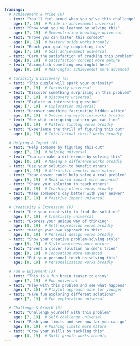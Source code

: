 ```yaml
---
framings:
  # Achievement & Pride (6)
  - text: "You'll feel proud when you solve this challenge"
    age: [7, 19]  # Pride in achievement universal
  - text: "Show what you've learned by solving this"
    age: [7, 19]  # Demonstrating knowledge universal
  - text: "Prove you can master this concept"
    age: [8, 19]  # Mastery pride works broadly
  - text: "Reach your goal by completing this"
    age: [7, 19]  # Goal achievement universal
  - text: "Earn the satisfaction of cracking this problem"
    age: [9, 19]  # Satisfaction concept more mature
  - text: "Accomplish something meaningful here"
    age: [9, 19]  # Meaningful achievement more advanced

  # Curiosity & Discovery (6)
  - text: "This puzzle will spark your curiosity"
    age: [7, 19]  # Curiosity universal
  - text: "Discover something surprising in this problem"
    age: [7, 19]  # Discovery universal
  - text: "Explore an interesting question"
    age: [7, 19]  # Exploration universal
  - text: "Uncover something fascinating hidden within"
    age: [8, 19]  # Uncovering mysteries works broadly
  - text: "See what intriguing pattern you can find"
    age: [8, 19]  # Pattern finding works broadly
  - text: "Experience the thrill of figuring this out"
    age: [8, 19]  # Intellectual thrill works broadly

  # Helping & Impact (6)
  - text: "Help someone by figuring this out"
    age: [7, 19]  # Helping universal
  - text: "You can make a difference by solving this"
    age: [8, 19]  # Making a difference works broadly
  - text: "Use your solution to benefit others"
    age: [9, 19]  # Altruistic benefit more mature
  - text: "Your answer could help solve a real problem"
    age: [9, 19]  # Real-world impact more advanced
  - text: "Share your solution to teach others"
    age: [8, 19]  # Teaching others works broadly
  - text: "Make someone's day better with your answer"
    age: [7, 19]  # Positive impact universal

  # Creativity & Expression (6)
  - text: "Use your creativity to find the solution"
    age: [7, 19]  # Creativity universal
  - text: "Express your unique way of thinking"
    age: [8, 19]  # Self-expression works broadly
  - text: "Design your own approach to this"
    age: [8, 19]  # Personal design works broadly
  - text: "Show your creative problem-solving style"
    age: [9, 19]  # Style awareness more mature
  - text: "Invent a clever solution no one's tried"
    age: [9, 19]  # Innovation more advanced
  - text: "Put your personal touch on solving this"
    age: [8, 19]  # Personalization works broadly

  # Fun & Enjoyment (3)
  - text: "This is a fun brain teaser to enjoy"
    age: [7, 19]  # Fun universal
  - text: "Play with this problem and see what happens"
    age: [7, 16]  # Playful approach more for younger
  - text: "Have fun exploring different solutions"
    age: [7, 19]  # Fun exploration universal

  # Challenge & Growth (3)
  - text: "Challenge yourself with this problem"
    age: [7, 19]  # Self-challenge universal
  - text: "Push your limits and see how far you can go"
    age: [9, 19]  # Pushing limits more mature
  - text: "Grow your skills by tackling this"
    age: [8, 19]  # Skill growth works broadly
---
```

